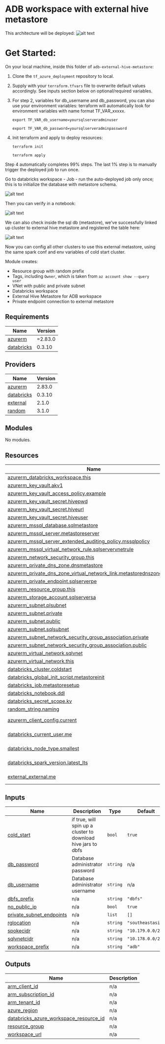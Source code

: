 # ADB workspace with external hive metastore

This architecture will be deployed:
![alt text](../charts/adb-external-hive-metastore.png?raw=true)

# Get Started:
On your local machine, inside this folder of `adb-external-hive-metastore`:

1. Clone the `tf_azure_deployment` repository to local.
2. Supply with your `terraform.tfvars` file to overwrite default values accordingly. See inputs section below on optional/required variables.
3. For step 2, variables for db_username and db_password, you can also use your environment variables: terraform will automatically look for environment variables with name format TF_VAR_xxxxx.

    `export TF_VAR_db_username=yoursqlserveradminuser`

    `export TF_VAR_db_password=yoursqlserveradminpassword`
4. Init terraform and apply to deploy resources:
    
    `terraform init`
    
    `terraform apply`

Step 4 automatically completes 99% steps. The last 1% step is to manually trigger the deployed job to run once.

Go to databricks workspace - Job - run the auto-deployed job only once; this is to initialize the database with metastore schema.

![alt text](../charts/manual_last_step.png?raw=true)

Then you can verify in a notebook:

![alt text](../charts/test_metastore.png?raw=true)

We can also check inside the sql db (metastore), we've successfully linked up cluster to external hive metastore and registered the table here:

![alt text](../charts/metastore_content.png?raw=true)

Now you can config all other clusters to use this external metastore, using the same spark conf and env variables of cold start cluster.


<!-- BEGIN_TF_DOCS -->
Module creates:
* Resource group with random prefix
* Tags, including `Owner`, which is taken from `az account show --query user`
* VNet with public and private subnet
* Databricks workspace
* External Hive Metastore for ADB workspace
* Private endpoint connection to external metastore

## Requirements

| Name                                                                         | Version |
| ---------------------------------------------------------------------------- | ------- |
| <a name="requirement_azurerm"></a> [azurerm](#requirement\_azurerm)          | =2.83.0 |
| <a name="requirement_databricks"></a> [databricks](#requirement\_databricks) | 0.3.10  |

## Providers

| Name                                                                   | Version |
| ---------------------------------------------------------------------- | ------- |
| <a name="provider_azurerm"></a> [azurerm](#provider\_azurerm)          | 2.83.0  |
| <a name="provider_databricks"></a> [databricks](#provider\_databricks) | 0.3.10  |
| <a name="provider_external"></a> [external](#provider\_external)       | 2.1.0   |
| <a name="provider_random"></a> [random](#provider\_random)             | 3.1.0   |

## Modules

No modules.

## Resources

| Name                                                                                                                                                                                            | Type        |
| ----------------------------------------------------------------------------------------------------------------------------------------------------------------------------------------------- | ----------- |
| [azurerm_databricks_workspace.this](https://registry.terraform.io/providers/hashicorp/azurerm/2.83.0/docs/resources/databricks_workspace)                                                       | resource    |
| [azurerm_key_vault.akv1](https://registry.terraform.io/providers/hashicorp/azurerm/2.83.0/docs/resources/key_vault)                                                                             | resource    |
| [azurerm_key_vault_access_policy.example](https://registry.terraform.io/providers/hashicorp/azurerm/2.83.0/docs/resources/key_vault_access_policy)                                              | resource    |
| [azurerm_key_vault_secret.hivepwd](https://registry.terraform.io/providers/hashicorp/azurerm/2.83.0/docs/resources/key_vault_secret)                                                            | resource    |
| [azurerm_key_vault_secret.hiveurl](https://registry.terraform.io/providers/hashicorp/azurerm/2.83.0/docs/resources/key_vault_secret)                                                            | resource    |
| [azurerm_key_vault_secret.hiveuser](https://registry.terraform.io/providers/hashicorp/azurerm/2.83.0/docs/resources/key_vault_secret)                                                           | resource    |
| [azurerm_mssql_database.sqlmetastore](https://registry.terraform.io/providers/hashicorp/azurerm/2.83.0/docs/resources/mssql_database)                                                           | resource    |
| [azurerm_mssql_server.metastoreserver](https://registry.terraform.io/providers/hashicorp/azurerm/2.83.0/docs/resources/mssql_server)                                                            | resource    |
| [azurerm_mssql_server_extended_auditing_policy.mssqlpolicy](https://registry.terraform.io/providers/hashicorp/azurerm/2.83.0/docs/resources/mssql_server_extended_auditing_policy)              | resource    |
| [azurerm_mssql_virtual_network_rule.sqlservervnetrule](https://registry.terraform.io/providers/hashicorp/azurerm/2.83.0/docs/resources/mssql_virtual_network_rule)                              | resource    |
| [azurerm_network_security_group.this](https://registry.terraform.io/providers/hashicorp/azurerm/2.83.0/docs/resources/network_security_group)                                                   | resource    |
| [azurerm_private_dns_zone.dnsmetastore](https://registry.terraform.io/providers/hashicorp/azurerm/2.83.0/docs/resources/private_dns_zone)                                                       | resource    |
| [azurerm_private_dns_zone_virtual_network_link.metastorednszonevnetlink](https://registry.terraform.io/providers/hashicorp/azurerm/2.83.0/docs/resources/private_dns_zone_virtual_network_link) | resource    |
| [azurerm_private_endpoint.sqlserverpe](https://registry.terraform.io/providers/hashicorp/azurerm/2.83.0/docs/resources/private_endpoint)                                                        | resource    |
| [azurerm_resource_group.this](https://registry.terraform.io/providers/hashicorp/azurerm/2.83.0/docs/resources/resource_group)                                                                   | resource    |
| [azurerm_storage_account.sqlserversa](https://registry.terraform.io/providers/hashicorp/azurerm/2.83.0/docs/resources/storage_account)                                                          | resource    |
| [azurerm_subnet.plsubnet](https://registry.terraform.io/providers/hashicorp/azurerm/2.83.0/docs/resources/subnet)                                                                               | resource    |
| [azurerm_subnet.private](https://registry.terraform.io/providers/hashicorp/azurerm/2.83.0/docs/resources/subnet)                                                                                | resource    |
| [azurerm_subnet.public](https://registry.terraform.io/providers/hashicorp/azurerm/2.83.0/docs/resources/subnet)                                                                                 | resource    |
| [azurerm_subnet.sqlsubnet](https://registry.terraform.io/providers/hashicorp/azurerm/2.83.0/docs/resources/subnet)                                                                              | resource    |
| [azurerm_subnet_network_security_group_association.private](https://registry.terraform.io/providers/hashicorp/azurerm/2.83.0/docs/resources/subnet_network_security_group_association)          | resource    |
| [azurerm_subnet_network_security_group_association.public](https://registry.terraform.io/providers/hashicorp/azurerm/2.83.0/docs/resources/subnet_network_security_group_association)           | resource    |
| [azurerm_virtual_network.sqlvnet](https://registry.terraform.io/providers/hashicorp/azurerm/2.83.0/docs/resources/virtual_network)                                                              | resource    |
| [azurerm_virtual_network.this](https://registry.terraform.io/providers/hashicorp/azurerm/2.83.0/docs/resources/virtual_network)                                                                 | resource    |
| [databricks_cluster.coldstart](https://registry.terraform.io/providers/databrickslabs/databricks/0.3.10/docs/resources/cluster)                                                                 | resource    |
| [databricks_global_init_script.metastoreinit](https://registry.terraform.io/providers/databrickslabs/databricks/0.3.10/docs/resources/global_init_script)                                       | resource    |
| [databricks_job.metastoresetup](https://registry.terraform.io/providers/databrickslabs/databricks/0.3.10/docs/resources/job)                                                                    | resource    |
| [databricks_notebook.ddl](https://registry.terraform.io/providers/databrickslabs/databricks/0.3.10/docs/resources/notebook)                                                                     | resource    |
| [databricks_secret_scope.kv](https://registry.terraform.io/providers/databrickslabs/databricks/0.3.10/docs/resources/secret_scope)                                                              | resource    |
| [random_string.naming](https://registry.terraform.io/providers/hashicorp/random/latest/docs/resources/string)                                                                                   | resource    |
| [azurerm_client_config.current](https://registry.terraform.io/providers/hashicorp/azurerm/2.83.0/docs/data-sources/client_config)                                                               | data source |
| [databricks_current_user.me](https://registry.terraform.io/providers/databrickslabs/databricks/0.3.10/docs/data-sources/current_user)                                                           | data source |
| [databricks_node_type.smallest](https://registry.terraform.io/providers/databrickslabs/databricks/0.3.10/docs/data-sources/node_type)                                                           | data source |
| [databricks_spark_version.latest_lts](https://registry.terraform.io/providers/databrickslabs/databricks/0.3.10/docs/data-sources/spark_version)                                                 | data source |
| [external_external.me](https://registry.terraform.io/providers/hashicorp/external/latest/docs/data-sources/external)                                                                            | data source |

## Inputs

| Name                                                                                                           | Description                                                   | Type     | Default           | Required |
| -------------------------------------------------------------------------------------------------------------- | ------------------------------------------------------------- | -------- | ----------------- | :------: |
| <a name="input_cold_start"></a> [cold\_start](#input\_cold\_start)                                             | if true, will spin up a cluster to download hive jars to dbfs | `bool`   | `true`            |    no    |
| <a name="input_db_password"></a> [db\_password](#input\_db\_password)                                          | Database administrator password                               | `string` | n/a               |   yes    |
| <a name="input_db_username"></a> [db\_username](#input\_db\_username)                                          | Database administrator username                               | `string` | n/a               |   yes    |
| <a name="input_dbfs_prefix"></a> [dbfs\_prefix](#input\_dbfs\_prefix)                                          | n/a                                                           | `string` | `"dbfs"`          |    no    |
| <a name="input_no_public_ip"></a> [no\_public\_ip](#input\_no\_public\_ip)                                     | n/a                                                           | `bool`   | `true`            |    no    |
| <a name="input_private_subnet_endpoints"></a> [private\_subnet\_endpoints](#input\_private\_subnet\_endpoints) | n/a                                                           | `list`   | `[]`              |    no    |
| <a name="input_rglocation"></a> [rglocation](#input\_rglocation)                                               | n/a                                                           | `string` | `"southeastasia"` |    no    |
| <a name="input_spokecidr"></a> [spokecidr](#input\_spokecidr)                                                  | n/a                                                           | `string` | `"10.179.0.0/20"` |    no    |
| <a name="input_sqlvnetcidr"></a> [sqlvnetcidr](#input\_sqlvnetcidr)                                            | n/a                                                           | `string` | `"10.178.0.0/20"` |    no    |
| <a name="input_workspace_prefix"></a> [workspace\_prefix](#input\_workspace\_prefix)                           | n/a                                                           | `string` | `"adb"`           |    no    |

## Outputs

| Name                                                                                                                                                           | Description |
| -------------------------------------------------------------------------------------------------------------------------------------------------------------- | ----------- |
| <a name="output_arm_client_id"></a> [arm\_client\_id](#output\_arm\_client\_id)                                                                                | n/a         |
| <a name="output_arm_subscription_id"></a> [arm\_subscription\_id](#output\_arm\_subscription\_id)                                                              | n/a         |
| <a name="output_arm_tenant_id"></a> [arm\_tenant\_id](#output\_arm\_tenant\_id)                                                                                | n/a         |
| <a name="output_azure_region"></a> [azure\_region](#output\_azure\_region)                                                                                     | n/a         |
| <a name="output_databricks_azure_workspace_resource_id"></a> [databricks\_azure\_workspace\_resource\_id](#output\_databricks\_azure\_workspace\_resource\_id) | n/a         |
| <a name="output_resource_group"></a> [resource\_group](#output\_resource\_group)                                                                               | n/a         |
| <a name="output_workspace_url"></a> [workspace\_url](#output\_workspace\_url)                                                                                  | n/a         |
<!-- END_TF_DOCS -->